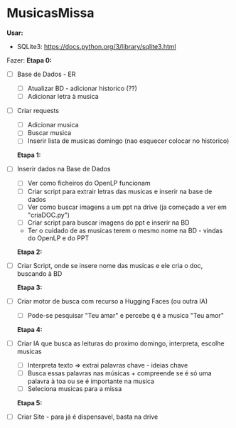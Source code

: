 # MusicasMissa

**Usar:**
- SQLite3: https://docs.python.org/3/library/sqlite3.html

Fazer:
   **Etapa 0:**
- [ ] Base de Dados - ER
   - [ ] Atualizar BD - adicionar historico (??)
   - [ ] Adicionar letra à musica 
- [ ] Criar requests
   - [ ] Adicionar musica
   - [ ] Buscar musica
   - [ ] Inserir lista de musicas domingo (nao esquecer colocar no historico)
  
   **Etapa 1:** 
- [ ] Inserir dados na Base de Dados
   - [ ] Ver como ficheiros do OpenLP funcionam
   - [ ] Criar script para extrair letras das musicas e inserir na base de dados
   - [ ] Ver como buscar imagens a um ppt na drive (ja começado a ver em "criaDOC.py")
   - [ ] Criar script para buscar imagens do ppt e inserir na BD
   - Ter o cuidado de as musicas terem o mesmo nome na BD - vindas do OpenLP e do PPT
  
   **Etapa 2:**
- [ ] Criar Script, onde se insere nome das musicas e ele cria o doc, buscando à BD
      
   **Etapa 3:**
- [ ] Criar motor de busca com recurso a Hugging Faces (ou outra IA)
   - [ ] Pode-se pesquisar "Teu amar" e percebe q é a musica "Teu amor"
         
   **Etapa 4:**
- [ ] Criar IA que busca as leituras do proximo domingo, interpreta, escolhe musicas
   - [ ] Interpreta texto => extrai palavras chave - ideias chave
   - [ ] Busca essas palavras nas músicas + compreende se é só uma palavra à toa ou se é importante na musica
   - [ ] Seleciona musicas para a missa
         
   **Etapa 5:**
- [ ] Criar Site - para já é dispensavel, basta na drive
      
